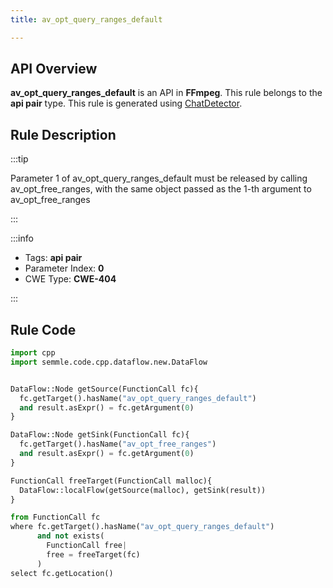 ```yaml
---
title: av_opt_query_ranges_default

---
```



## API Overview
**av_opt_query_ranges_default** is an API in **FFmpeg**. This rule belongs to the **api pair** type. This rule is generated using [ChatDetector](../../tools/ChatDetector).
## Rule Description

:::tip

Parameter 1 of av_opt_query_ranges_default must be released by calling av_opt_free_ranges, with the same object passed as the 1-th argument to av_opt_free_ranges

:::

:::info

- Tags: **api pair**
- Parameter Index: **0**
- CWE Type: **CWE-404**

:::

## Rule Code
```python
import cpp
import semmle.code.cpp.dataflow.new.DataFlow


DataFlow::Node getSource(FunctionCall fc){
  fc.getTarget().hasName("av_opt_query_ranges_default")
  and result.asExpr() = fc.getArgument(0)
}

DataFlow::Node getSink(FunctionCall fc){
  fc.getTarget().hasName("av_opt_free_ranges")
  and result.asExpr() = fc.getArgument(0)
}

FunctionCall freeTarget(FunctionCall malloc){
  DataFlow::localFlow(getSource(malloc), getSink(result))
}

from FunctionCall fc
where fc.getTarget().hasName("av_opt_query_ranges_default")
      and not exists(
        FunctionCall free| 
        free = freeTarget(fc)
      )
select fc.getLocation()
```